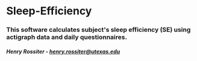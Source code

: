 # Sleep-Efficiency
### This software calculates subject's sleep efficiency (SE) using actigraph data and daily questionnaires. 
##### Henry Rossiter - henry.rossiter@utexas.edu

